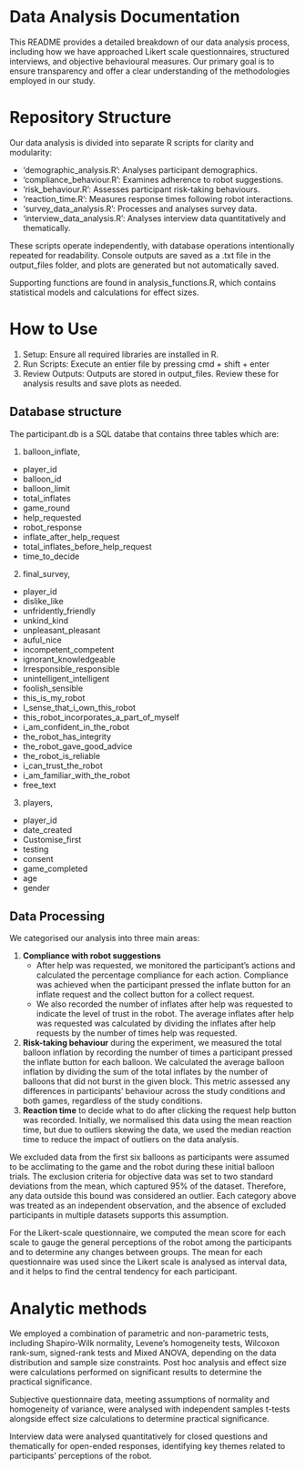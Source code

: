 # Data Analysis Documentation

This README provides a detailed breakdown of our data analysis process, including how we have approached Likert scale questionnaires, structured interviews, and objective behavioural measures. Our primary goal is to ensure transparency and offer a clear understanding of the methodologies employed in our study.

# Repository Structure

Our data analysis is divided into separate R scripts for clarity and modularity:

- ‘demographic_analysis.R’: Analyses participant demographics.
- ‘compliance_behaviour.R’: Examines adherence to robot suggestions.
- ‘risk_behaviour.R’: Assesses participant risk-taking behaviours.
- ‘reaction_time.R’: Measures response times following robot interactions.
- ‘survey_data_analysis.R’: Processes and analyses survey data.
- ‘interview_data_analysis.R’: Analyses interview data quantitatively and thematically.

These scripts operate independently, with database operations intentionally repeated for readability. Console outputs are saved as a .txt file in the output_files folder, and plots are generated but not automatically saved.

Supporting functions are found in analysis_functions.R, which contains statistical models and calculations for effect sizes.

# How to Use

1. Setup: Ensure all required libraries are installed in R.
2. Run Scripts: Execute an entier file by pressing cmd + shift + enter
3. Review Outputs: Outputs are stored in output_files. Review these for analysis results and save plots as needed.

## Database structure
The participant.db is a SQL databe that contains three tables which are:
1. balloon_inflate,
  - player_id
  - balloon_id
  - balloon_limit
  - total_inflates
  - game_round
  - help_requested
  - robot_response
  - inflate_after_help_request
  - total_inflates_before_help_request
  - time_to_decide
2. final_survey,
  - player_id
  - dislike_like
  - unfridently_friendly
  - unkind_kind
  - unpleasant_pleasant
  - auful_nice
  - incompetent_competent
  - ignorant_knowledgeable
  - Irresponsible_responsible
  - unintelligent_intelligent
  - foolish_sensible
  - this_is_my_robot
  - I_sense_that_i_own_this_robot
  - this_robot_incorporates_a_part_of_myself
  - i_am_confident_in_the_robot
  - the_robot_has_integrity
  - the_robot_gave_good_advice
  - the_robot_is_reliable
  - i_can_trust_the_robot
  - i_am_familiar_with_the_robot
  - free_text
3. players,
  - player_id
  - date_created
  - Customise_first
  - testing
  - consent
  - game_completed
  - age
  - gender

## Data Processing

We categorised our analysis into three main areas:

1. **Compliance with robot suggestions**
   - After help was requested, we monitored the participant’s actions and calculated the percentage compliance for each action. Compliance was achieved when the participant pressed the inflate button for an inflate request and the collect button for a collect request.
   - We also recorded the number of inflates after help was requested to indicate the level of trust in the robot. The average inflates after help was requested was calculated by dividing the inflates after help requests by the number of times help was requested.
2. **Risk-taking behaviour** during the experiment, we measured the total balloon inflation by recording the number of times a participant pressed the inflate button for each balloon. We calculated the average balloon inflation by dividing the sum of the total inflates by the number of balloons that did not burst in the given block. This metric assessed any differences in participants’ behaviour across the study conditions and both games, regardless of the study conditions.
3. **Reaction time** to decide what to do after clicking the request help button was recorded. Initially, we normalised this data using the mean reaction time, but due to outliers skewing the data, we used the median reaction time to reduce the impact of outliers on the data analysis.

We excluded data from the first six balloons as participants were assumed to be acclimating to the game and the robot during these initial balloon trials. The exclusion criteria for objective data was set to two standard deviations from the mean, which captured 95% of the dataset. Therefore, any data outside this bound was considered an outlier. Each category above was treated as an independent observation, and the absence of excluded participants in multiple datasets supports this assumption.

For the Likert-scale questionnaire, we computed the mean score for each scale to gauge the general perceptions of the robot among the participants and to determine any changes between groups. The mean for each questionnaire was used since the Likert scale is analysed as interval data, and it helps to find the central tendency for each participant.

# Analytic methods

We employed a combination of parametric and non-parametric tests, including Shapiro-Wilk normality, Levene’s homogeneity tests, Wilcoxon rank-sum, signed-rank tests and Mixed ANOVA, depending on the data distribution and sample size constraints. Post hoc analysis and effect size were calculations performed on significant results to determine the practical significance.

Subjective questionnaire data, meeting assumptions of normality and homogeneity of variance, were analysed with independent samples t-tests alongside effect size calculations to determine practical significance.

Interview data were analysed quantitatively for closed questions and thematically for open-ended responses, identifying key themes related to participants’ perceptions of the robot.
